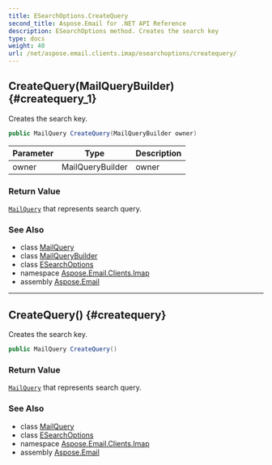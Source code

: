 ```yaml
---
title: ESearchOptions.CreateQuery
second_title: Aspose.Email for .NET API Reference
description: ESearchOptions method. Creates the search key
type: docs
weight: 40
url: /net/aspose.email.clients.imap/esearchoptions/createquery/
---
```

## CreateQuery(MailQueryBuilder) {#createquery_1}

Creates the search key.

```csharp
public MailQuery CreateQuery(MailQueryBuilder owner)
```

| Parameter | Type | Description |
| --- | --- | --- |
| owner | MailQueryBuilder | owner |

### Return Value

[`MailQuery`](../../../aspose.email.tools.search/mailquery/) that represents search query.

### See Also

* class [MailQuery](../../../aspose.email.tools.search/mailquery/)
* class [MailQueryBuilder](../../../aspose.email.tools.search/mailquerybuilder/)
* class [ESearchOptions](../)
* namespace [Aspose.Email.Clients.Imap](../../esearchoptions/)
* assembly [Aspose.Email](../../../)

---

## CreateQuery() {#createquery}

Creates the search key.

```csharp
public MailQuery CreateQuery()
```

### Return Value

[`MailQuery`](../../../aspose.email.tools.search/mailquery/) that represents search query.

### See Also

* class [MailQuery](../../../aspose.email.tools.search/mailquery/)
* class [ESearchOptions](../)
* namespace [Aspose.Email.Clients.Imap](../../esearchoptions/)
* assembly [Aspose.Email](../../../)


